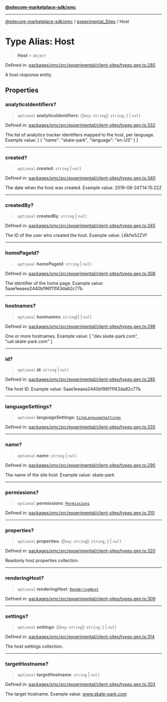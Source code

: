 [**@sitecore-marketplace-sdk/xmc**](../../../../README.md)

***

[@sitecore-marketplace-sdk/xmc](../../../../README.md) / [experimental\_Sites](../README.md) / Host

# Type Alias: Host

> **Host** = `object`

Defined in: [packages/xmc/src/experimental/client-sites/types.gen.ts:280](https://github.com/Sitecore/marketplace-sdk/blob/main/packages/xmc/src/experimental/client-sites/types.gen.ts#L280)

A host response entity

## Properties

### analyticsIdentifiers?

> `optional` **analyticsIdentifiers**: \{[`key`: `string`]: `string`; \} \| `null`

Defined in: [packages/xmc/src/experimental/client-sites/types.gen.ts:332](https://github.com/Sitecore/marketplace-sdk/blob/main/packages/xmc/src/experimental/client-sites/types.gen.ts#L332)

The list of analytics tracker identifiers mapped to the host, per language.
Example value: [
{
"name": "skate-park",
"language": "en-US"
}
]

***

### created?

> `optional` **created**: `string` \| `null`

Defined in: [packages/xmc/src/experimental/client-sites/types.gen.ts:340](https://github.com/Sitecore/marketplace-sdk/blob/main/packages/xmc/src/experimental/client-sites/types.gen.ts#L340)

The date when the host was created.
Example value: 2019-08-24T14:15:22Z

***

### createdBy?

> `optional` **createdBy**: `string` \| `null`

Defined in: [packages/xmc/src/experimental/client-sites/types.gen.ts:345](https://github.com/Sitecore/marketplace-sdk/blob/main/packages/xmc/src/experimental/client-sites/types.gen.ts#L345)

The ID of the user who created the host.
Example value: L6kfw52ZVf

***

### homePageId?

> `optional` **homePageId**: `string` \| `null`

Defined in: [packages/xmc/src/experimental/client-sites/types.gen.ts:308](https://github.com/Sitecore/marketplace-sdk/blob/main/packages/xmc/src/experimental/client-sites/types.gen.ts#L308)

The identifier of the home page.
Example value: 5aae1eeaea2440bf96f11f43da82c77b

***

### hostnames?

> `optional` **hostnames**: `string`[] \| `null`

Defined in: [packages/xmc/src/experimental/client-sites/types.gen.ts:298](https://github.com/Sitecore/marketplace-sdk/blob/main/packages/xmc/src/experimental/client-sites/types.gen.ts#L298)

One or more hostnames.
Example value: [
"dev.skate-park.com",
"uat.skate-park.com"
]

***

### id?

> `optional` **id**: `string` \| `null`

Defined in: [packages/xmc/src/experimental/client-sites/types.gen.ts:285](https://github.com/Sitecore/marketplace-sdk/blob/main/packages/xmc/src/experimental/client-sites/types.gen.ts#L285)

The host ID.
Example value: 5aae1eeaea2440bf96f11f43da82c77b

***

### languageSettings?

> `optional` **languageSettings**: [`SiteLanguageSettings`](SiteLanguageSettings.md)

Defined in: [packages/xmc/src/experimental/client-sites/types.gen.ts:335](https://github.com/Sitecore/marketplace-sdk/blob/main/packages/xmc/src/experimental/client-sites/types.gen.ts#L335)

***

### name?

> `optional` **name**: `string` \| `null`

Defined in: [packages/xmc/src/experimental/client-sites/types.gen.ts:290](https://github.com/Sitecore/marketplace-sdk/blob/main/packages/xmc/src/experimental/client-sites/types.gen.ts#L290)

The name of the site host.
Example value: skate-park

***

### permissions?

> `optional` **permissions**: [`Permissions`](Permissions.md)

Defined in: [packages/xmc/src/experimental/client-sites/types.gen.ts:310](https://github.com/Sitecore/marketplace-sdk/blob/main/packages/xmc/src/experimental/client-sites/types.gen.ts#L310)

***

### properties?

> `optional` **properties**: \{[`key`: `string`]: `string`; \} \| `null`

Defined in: [packages/xmc/src/experimental/client-sites/types.gen.ts:320](https://github.com/Sitecore/marketplace-sdk/blob/main/packages/xmc/src/experimental/client-sites/types.gen.ts#L320)

Readonly host properties collection.

***

### renderingHost?

> `optional` **renderingHost**: [`RenderingHost`](RenderingHost.md)

Defined in: [packages/xmc/src/experimental/client-sites/types.gen.ts:309](https://github.com/Sitecore/marketplace-sdk/blob/main/packages/xmc/src/experimental/client-sites/types.gen.ts#L309)

***

### settings?

> `optional` **settings**: \{[`key`: `string`]: `string`; \} \| `null`

Defined in: [packages/xmc/src/experimental/client-sites/types.gen.ts:314](https://github.com/Sitecore/marketplace-sdk/blob/main/packages/xmc/src/experimental/client-sites/types.gen.ts#L314)

The host settings collection.

***

### targetHostname?

> `optional` **targetHostname**: `string` \| `null`

Defined in: [packages/xmc/src/experimental/client-sites/types.gen.ts:303](https://github.com/Sitecore/marketplace-sdk/blob/main/packages/xmc/src/experimental/client-sites/types.gen.ts#L303)

The target hostname.
Example value: www.skate-park.com
